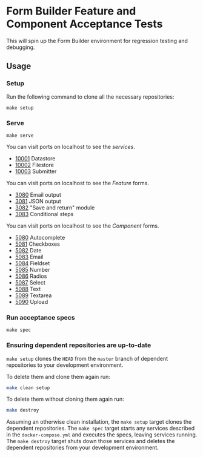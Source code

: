 # Form Builder Feature and Component Acceptance Tests

This will spin up the Form Builder environment for regression testing and debugging.

## Usage

### Setup

Run the following command to clone all the necessary repositories:

```
make setup
```

### Serve

```
make serve
```

You can visit ports on localhost to see the _services_.

- [10001](http://localhost:10001) Datastore
- [10002](http://localhost:10002) Filestore
- [10003](http://localhost:10003) Submitter

You can visit ports on localhost to see the _Feature_ forms.

- [3080](http://localhost:3080) Email output
- [3081](http://localhost:3081) JSON output
- [3082](http://localhost:3082) "Save and return" module
- [3083](http://localhost:3083) Conditional steps

You can visit ports on localhost to see the _Component_ forms.

- [5080](http://localhost:5080) Autocomplete
- [5081](http://localhost:5081) Checkboxes
- [5082](http://localhost:5082) Date
- [5083](http://localhost:5083) Email
- [5084](http://localhost:5084) Fieldset
- [5085](http://localhost:5085) Number
- [5086](http://localhost:5086) Radios
- [5087](http://localhost:5087) Select
- [5088](http://localhost:5088) Text
- [5089](http://localhost:5089) Textarea
- [5090](http://localhost:5090) Upload

### Run acceptance specs

```
make spec
```

### Ensuring dependent repositories are up-to-date

`make setup` clones the `HEAD` from the `master` branch of dependent repositories to your development environment.

To delete them and clone them again run:

```sh
make clean setup
```

To delete them without cloning them again run:

```sh
make destroy
```

Assuming an otherwise clean installation, the `make setup` target clones the dependent repositories. The `make spec` target starts any services described in the `docker-compose.yml` and executes the specs, leaving services running. The `make destroy` target shuts down those services and deletes the dependent repositories from your development environment.
